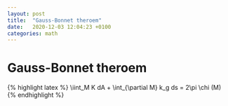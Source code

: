 ```yaml
---
layout: post
title:  "Gauss-Bonnet theroem"
date:   2020-12-03 12:04:23 +0100
categories: math
---
```

# Gauss-Bonnet theroem
{% highlight latex %}
\iint_M K dA + \int_{\partial M} k_g ds = 2\pi \chi (M)
{% endhighlight %}